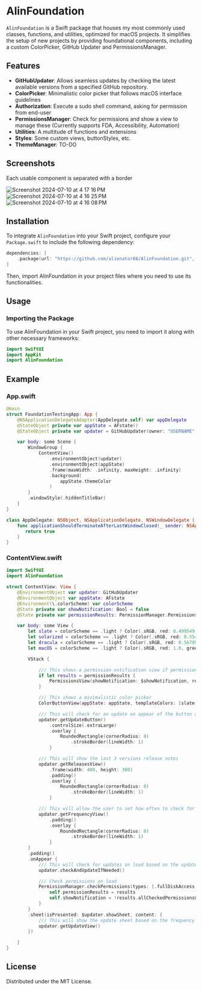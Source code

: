 # AlinFoundation

`AlinFoundation` is a Swift package that houses my most commonly used classes, functions, and utilities, optimized for macOS projects. It simplifies the setup of new projects by providing foundational components, including a custom ColorPicker, GitHub Updater and PermissionsManager.

## Features

- **GitHubUpdater**: Allows seamless updates by checking the latest available versions from a specified GitHub repository.
- **ColorPicker**: Minimalistic color picker that follows macOS interface guidelines
- **Authorization**: Execute a sudo shell command, asking for permission from end-user
- **PermissionsManager**: Check for permissions and show a view to manage these (Currently supports FDA, Accessibility, Automation)
- **Utilities**: A multitude of functions and extensions
- **Styles**: Some custom views, buttonStyles, etc.
- **ThemeManager**: TO-DO



## Screenshots
Each usable component is separated with a border

![Screenshot 2024-07-10 at 4 17 16 PM](https://github.com/alienator88/AlinFoundation/assets/6263626/e3eb6f4b-63d4-4846-ae13-e449b784e9b5)
![Screenshot 2024-07-10 at 4 16 25 PM](https://github.com/alienator88/AlinFoundation/assets/6263626/350ce626-cf4e-474a-bc39-28d9c435c87b)
![Screenshot 2024-07-10 at 4 16 08 PM](https://github.com/alienator88/AlinFoundation/assets/6263626/f5edfb9a-3ca8-449a-853d-1db841f3a829)




## Installation

To integrate `AlinFoundation` into your Swift project, configure your `Package.swift` to include the following dependency:

```swift
dependencies: [
    .package(url: "https://github.com/alienator88/AlinFoundation.git", from: "1.0.0")
]
```
Then, import AlinFoundation in your project files where you need to use its functionalities.

## Usage

### Importing the Package

To use AlinFoundation in your Swift project, you need to import it along with other necessary frameworks:
```swift
import SwiftUI
import AppKit
import AlinFoundation
```

## Example

### App.swift
```swift
@main
struct FoundationTestingApp: App {
    @NSApplicationDelegateAdaptor(AppDelegate.self) var appDelegate
    @StateObject private var appState = AFstate()
    @StateObject private var updater = GitHubUpdater(owner: "USERNAME", repo: "REPO")

    var body: some Scene {
        WindowGroup {
            ContentView()
                .environmentObject(updater)
                .environmentObject(appState)
                .frame(maxWidth: .infinity, maxHeight: .infinity)
                .background(
                    appState.themeColor
                )
        }
        .windowStyle(.hiddenTitleBar)
    }
}

class AppDelegate: NSObject, NSApplicationDelegate, NSWindowDelegate {
    func applicationShouldTerminateAfterLastWindowClosed(_ sender: NSApplication) -> Bool {
       return true
    }
}
```

### ContentView.swift
```swift
import SwiftUI
import AlinFoundation

struct ContentView: View {
    @EnvironmentObject var updater: GitHubUpdater
    @EnvironmentObject var appState: AFstate
    @Environment(\.colorScheme) var colorScheme
    @State private var showNotification: Bool = false
    @State private var permissionResults: PermissionManager.PermissionsCheckResults?

    var body: some View {
        let slate = colorScheme == .light ? Color(.sRGB, red: 0.499549, green: 0.545169, blue: 0.682028, opacity: 1) : Color(.sRGB, red: 0.188143, green: 0.208556, blue: 0.262679, opacity: 1)
        let solarized = colorScheme == .light ? Color(.sRGB, red: 0.554372, green: 0.6557, blue: 0.734336, opacity: 1) : Color(.sRGB, red: 0.117257, green: 0.22506, blue: 0.249171, opacity: 1)
        let dracula = colorScheme == .light ? Color(.sRGB, red: 0.567094, green: 0.562125, blue: 0.81285, opacity: 1) : Color(.sRGB, red: 0.268614, green: 0.264737, blue: 0.383503, opacity: 1)
        let macOS = colorScheme == .light ? Color(.sRGB, red: 1.0, green: 1.0, blue: 1.0, opacity: 1) : Color(.sRGB, red: 0.149, green: 0.149, blue: 0.149, opacity: 1)

        VStack {

            /// This shows a permission notification view if permissions are missing
            if let results = permissionResults {
                PermissionsView(showNotification: $showNotification, results: results)
            }

            /// This shows a minimalistic color picker
            ColorButtonView(appState: appState, templateColors: [slate, solarized, dracula, macOS])

            /// This will check for an update on appear of the button and show if there's one available or not in the label
            updater.getUpdateButton()
                .controlSize(.extraLarge)
                .overlay {
                    RoundedRectangle(cornerRadius: 8)
                        .strokeBorder(lineWidth: 1)
                }

            /// This will show the last 3 versions release notes
            updater.getReleasesView()
                .frame(width: 400, height: 300)
                .padding()
                .overlay {
                    RoundedRectangle(cornerRadius: 8)
                        .strokeBorder(lineWidth: 1)
                }

            /// This will allow the user to set how often to check for updates
            updater.getFrequencyView()
                .padding()
                .overlay {
                    RoundedRectangle(cornerRadius: 8)
                        .strokeBorder(lineWidth: 1)
                }
        }
        .padding()
        .onAppear {
            /// This will check for updates on load based on the update frequency
            updater.checkAndUpdateIfNeeded()

            /// Check permissions on load
            PermissionManager.checkPermissions(types: [.fullDiskAccess, .accessibility]) { results in
                self.permissionResults = results
                self.showNotification = !results.allCheckedPermissionsGranted
            }
        }
        .sheet(isPresented: $updater.showSheet, content: {
            /// This will show the update sheet based on the frequency check function only
            updater.getUpdateView()
        })

    }
}
```

## License

Distributed under the MIT License.
